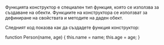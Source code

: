 Функцията конструктор е специален тип функция, която се използва за създаване на обекти. Функциите на конструктора се използват за дефиниране на свойствата и методите на даден обект.

Следният код показва как да създадете функция конструктор:

function Person(name, age) {
  this.name = name;
  this.age = age;
}

